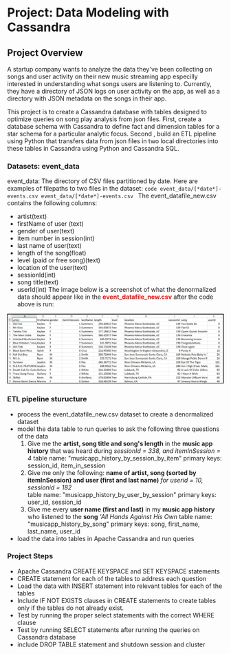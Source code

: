 # Project: Data Modeling with Cassandra
## Project Overview
A startup company wants to analyze the data they've been collecting on songs and user activity on their new music streaming app especilly interested in understanding what songs users are listening to. Currently, they have a directory of JSON logs on user activity on the app, as well as a directory with JSON metadata on the songs in their app.

This project is to create a Cassandra database with tables designed to optimize queries on song play analysis from json files. First, create a database schema with Cassandra to define fact and dimension tables for a star schema for a particular analytic focus. Second , build an ETL pipeline using Python that transfers data from json files in two local directories into these tables in Cassandra using Python and Cassandra SQL.


### Datasets: event_data
event_data: The directory of CSV files partitioned by date. Here are examples of filepaths to two files in the dataset:
``code
event_data/[*date*]-events.csv
event_data/[*date*]-events.csv
``
The event_datafile_new.csv contains the following columns:  
* artist(text)
* firstName of user (text)
* gender of user(text)
* item number in session(int)
* last name of user(text)
* length of the song(float)
* level (paid or free song)(text)
* location of the user(text)
* sessionId(int)
* song title(text)
* userId(int)
The image below is a screenshot of what the denormalized data should appear like in the <font color=red>**event_datafile_new.csv**</font> after the code above is run:<br>
<img src="images/image_event_datafile_new.jpg">

### ETL pipeline sturucture 
* process the event_datafile_new.csv dataset to create a denormalized dataset
* model the data table to run queries to ask the following three questions of the data
    1. Give me the **artist, song title and song's length** in the **music app history** that was heard during *sessionId = 338, and itemInSession = 4* 
        table name: "musicapp_history_by_session_by_item"
        primary keys: session_id, item_in_session
    2. Give me only the following: **name of artist, song (sorted by itemInSession) and user (first and last name)** *for userid = 10, sessionid = 182*  
        table name: "musicapp_history_by_user_by_session"
        primary keys: user_id, session_id
    3. Give me every **user name (first and last)** in my **music app history** who listened to the **song** *'All Hands Against His Own* 
        table name: "musicapp_history_by_song"
        primary keys: song, first_name, last_name, user_id
* load the data into tables in Apache Cassandra and run queries

### Project Steps
* Apache Cassandra CREATE KEYSPACE and SET KEYSPACE statements
* CREATE statement for each of the tables to address each question
* Load the data with INSERT statement into relevant tables for each of the tables
* Include IF NOT EXISTS clauses in CREATE statements to create tables only if the tables do not already exist. 
* Test by running the proper select statements with the correct WHERE clause
* Test by running SELECT statements after running the queries on Cassandra database
* include DROP TABLE statement and shutdown session and cluster

